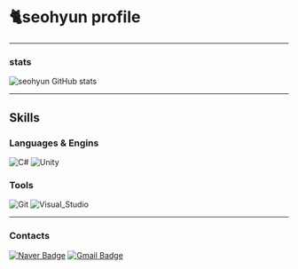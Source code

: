 # 🐈seohyun profile

---
### stats
![seohyun GitHub stats](https://github-readme-stats.vercel.app/api?username=seohyun&theme=buefy_icons=true)

---
## Skills

### Languages & Engins
![C#](https://img.shields.io/badge/C%23-512BD4.svg?&style=for-the-badge&logo=C%23&logoColor=white)
![Unity](https://img.shields.io/badge/Unity-000000.svg?&style=for-the-badge&logo=Unity&logoColor=white)

### Tools
![Git](https://img.shields.io/badge/Git-F05032.svg?&style=for-the-badge&logo=Git&logoColor=white)
![Visual_Studio](https://img.shields.io/badge/Visual_Studio-5C2D91.svg?&style=for-the-badge&logo=Visual_studio&logoColor=white)

---
### Contacts
[![Naver Badge](https://img.shields.io/badge/Naver-03C75A?style=flat-square&logo=Naver&logoColor=white&link=mailto:leeseohyun61@naver.com)](mailto:leeseohyun61@naver.com)
[![Gmail Badge](https://img.shields.io/badge/Gmail-d14836?style=flat-square&logo=Gmail&logoColor=white&link=mailto:seobae15@gmail.com)](mailto:seobae15@gmail.com)
